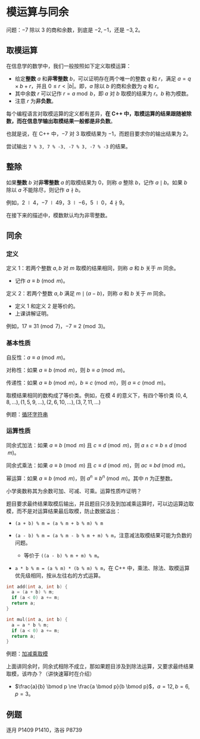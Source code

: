 # 模运算与同余

问题：$-7$ 除以 $3$ 的商和余数，到底是 $-2, -1$，还是 $-3, 2$。

## 取模运算

在信息学的数学中，我们一般按照如下定义取模运算：

- 给定**整数** $a$ 和**非零整数** $b$，可以证明存在两个唯一的整数 $q$ 和 $r$，满足 $a = q \times b + r$，并且 $0 \le r \lt |b|$。即，$a$ 除以 $b$ 的商和余数为 $q$ 和 $r$。
- 其中余数 $r$ 可以记作 $r = a \bmod b$，即 $a$ 对 $b$ 取模的结果为 $r$。$b$ 称为模数。
- 注意 $r$ 为**非负数**。

每个编程语言对取模运算的定义都有差异，**在 C++ 中，取模运算的结果跟随被除数，而在信息学输出取模结果一般都是非负数**。

也就是说，在 C++ 中，$-7$ 对 $3$ 取模结果为 $-1$，而题目要求你的输出结果为 $2$。

>
尝试输出 `7 % 3, 7 % -3, -7 % 3, -7 % -3` 的结果。

## 整除

如果**整数** $b$ 对**非零整数** $a$ 的取模结果为 $0$，则称 $a$ 整除 $b$，记作 $a \mid b$。如果 $b$ 除以 $a$ 不能除尽，则记作 $a \nmid b$。

例如，$2 \mid 4$，$-7 \mid 49$，$3 \mid -6$，$5 \mid 0$，$4 \nmid 9$。

在接下来的描述中，模数默认均为非零整数。

## 同余

### 定义

定义 $1$：若两个整数 $a, b$ 对 $m$ 取模的结果相同，则称 $a$ 和 $b$ 关于 $m$ 同余。

- 记作 $a \equiv b \pmod {m}$。

定义 $2$：若两个整数 $a, b$ 满足 $m \mid (a - b)$，则称 $a$ 和 $b$ 关于 $m$ 同余。

- 定义 $1$ 和定义 $2$ 是等价的。
- 上课讲解证明。

例如，$17 \equiv 31 \pmod 7$，$-7 \equiv 2 \pmod 3$。

### 基本性质

自反性：$a \equiv a \pmod m$。

对称性：如果 $a \equiv b \pmod m$，则 $b \equiv a \pmod m$。

传递性：如果 $a \equiv b \pmod m$，$b \equiv c \pmod m$，则 $a \equiv c \pmod m$。

取模结果相同的数构成了等价类。例如，在模 $4$ 的意义下，有四个等价类 $(0, 4, 8, \dots), (1, 5, 9, \dots), (2, 6, 10, \dots), (3, 7, 11, \dots)$

例题：[循环字符串](http://ac.robo-maker.cn/d/junior/p/P1410)

### 运算性质

同余式加法：如果 $a \equiv b \pmod m$ 且 $c \equiv d \pmod m$，则 $a \pm c \equiv b \pm d \pmod m$。

同余式乘法：如果 $a \equiv b \pmod m$ 且 $c \equiv d \pmod m$，则 $ac \equiv bd \pmod m$。

幂运算：如果 $a \equiv b \pmod m$，则 $a^n \equiv b^n \pmod m$。其中 $n$ 为正整数。

小学奥数称其为余数可加、可减、可乘。运算性质咋证明？

题目要求最终结果取模后输出，并且题目只涉及到加减乘运算时，可以边运算边取模，而不是对运算结果最后取模，防止数据溢出：

- `(a + b) % m = (a % m + b % m) % m`
- `(a - b) % m = (a % m - b % m + m) % m`，注意减法取模结果可能为负数的问题。
  - 等价于 `((a - b) % m + m) % m`。

- `a * b % m = (a % m) * (b % m) % m`，在 C++ 中，乘法、除法、取模运算优先级相同，按从左往右的方式运算。

```cpp
int add(int a, int b) {
  a = (a + b) % m;
  if (a < 0) a += m;
  return a;
}

int mul(int a, int b) {
  a = a * b % m;
  if (a < 0) a += m;
  return a;
}
```

例题：[加减乘取模](http://ac.robo-maker.cn/d/junior/p/P1409)

上面讲同余时，同余式相除不成立，那如果题目涉及到除法运算，又要求最终结果取模，该咋办？（讲快速幂时在介绍）

- $\frac{a}{b} \bmod p \ne \frac{a \bmod p}{b \bmod p}$，$a = 12, b = 6, p = 3$。

## 例题

逐月 P1409 P1410，洛谷 P8739